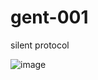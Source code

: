 # gent-001

silent protocol

![image](https://github.com/user-attachments/assets/f26585c8-5799-468d-9fe1-bcff90e67df5)


